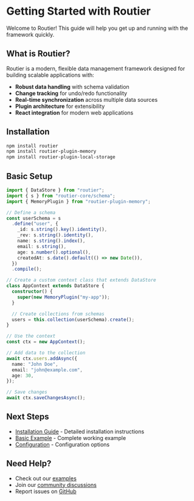 # Getting Started with Routier

Welcome to Routier! This guide will help you get up and running with the framework quickly.

## What is Routier?

Routier is a modern, flexible data management framework designed for building scalable applications with:

- **Robust data handling** with schema validation
- **Change tracking** for undo/redo functionality
- **Real-time synchronization** across multiple data sources
- **Plugin architecture** for extensibility
- **React integration** for modern web applications

## Installation

```bash
npm install routier
npm install routier-plugin-memory
npm install routier-plugin-local-storage
```

## Basic Setup

```typescript
import { DataStore } from "routier";
import { s } from "routier-core/schema";
import { MemoryPlugin } from "routier-plugin-memory";

// Define a schema
const userSchema = s
  .define("user", {
    _id: s.string().key().identity(),
    _rev: s.string().identity(),
    name: s.string().index(),
    email: s.string(),
    age: s.number().optional(),
    createdAt: s.date().default(() => new Date()),
  })
  .compile();

// Create a custom context class that extends DataStore
class AppContext extends DataStore {
  constructor() {
    super(new MemoryPlugin("my-app"));
  }

  // Create collections from schemas
  users = this.collection(userSchema).create();
}

// Use the context
const ctx = new AppContext();

// Add data to the collection
await ctx.users.addAsync({
  name: "John Doe",
  email: "john@example.com",
  age: 30,
});

// Save changes
await ctx.saveChangesAsync();
```

## Next Steps

- [Installation Guide](installation.md) - Detailed installation instructions
- [Basic Example](basic-example.md) - Complete working example
- [Configuration](configuration.md) - Configuration options

## Need Help?

- Check out our [examples](../examples/basic/README.md)
- Join our [community discussions](https://github.com/your-username/routier/discussions)
- Report issues on [GitHub](https://github.com/your-username/routier/issues)
